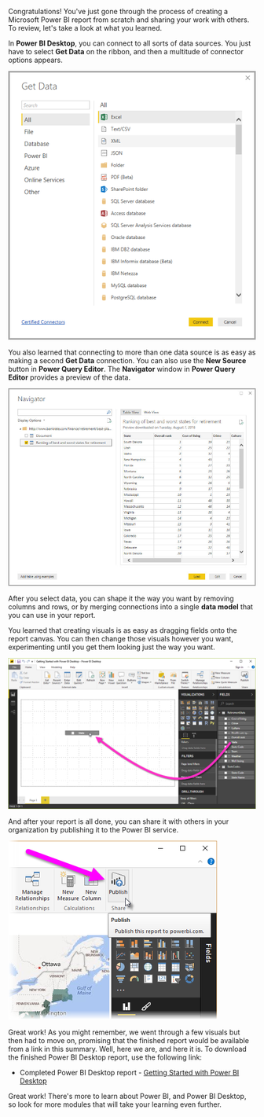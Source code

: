 Congratulations! You've just gone through the process of creating a Microsoft Power BI report from scratch and sharing your work with others. To review, let's take a look at what you learned.

In **Power BI Desktop**, you can connect to all sorts of data sources. You just have to select **Get Data** on the ribbon, and then a multitude of connector options appears. 

![Connect to data](../media/pbid-summary_01.png)

You also learned that connecting to more than one data source is as easy as making a second **Get Data** connection. You can also use the **New Source** button in **Power Query Editor**. The **Navigator** window in **Power Query Editor** provides a preview of the data.

![The Navigator window](../media/pbid-getdata_02.jpg)

After you select data, you can shape it the way you want by removing columns and rows, or by merging connections into a single **data model** that you can use in your report.

You learned that creating visuals is as easy as dragging fields onto the report canvas. You can then change those visuals however you want, experimenting until you get them looking just the way you want.

![Drag a field onto the canvas](../media/pbid-visuals_03a.png)

And after your report is all done, you can share it with others in your organization by publishing it to the Power BI service.

![Publish button](../media/pbid-share_01.png)

Great work! As you might remember, we went through a few visuals but then had to move on, promising that the finished report would be available from a link in this summary. Well, here we are, and here it is. To download the finished Power BI Desktop report, use the following link:

* Completed Power BI Desktop report - [Getting Started with Power BI Desktop](https://go.microsoft.com/fwlink/?linkid=2021059)

Great work! There's more to learn about Power BI, and Power BI Desktop, so look for more modules that will take your learning even further. 
